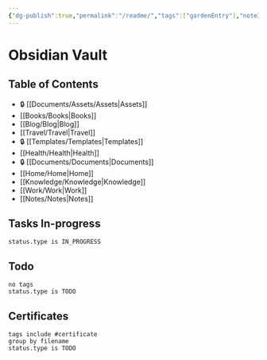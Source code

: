 ```yaml
---
{"dg-publish":true,"permalink":"/readme/","tags":["gardenEntry"],"noteIcon":""}
---
```


# Obsidian Vault
## Table of Contents
- 🔒 [[Documents/Assets/Assets\|Assets]]
- [[Books/Books\|Books]]
- [[Blog/Blog\|Blog]]
- [[Travel/Travel\|Travel]]
- 🔒 [[Templates/Templates\|Templates]]
- [[Health/Health\|Health]]
- 🔒 [[Documents/Documents\|Documents]]
- [[Home/Home\|Home]]
- [[Knowledge/Knowledge\|Knowledge]]
- [[Work/Work\|Work]]
- [[Notes/Notes\|Notes]]
## Tasks In-progress
```tasks
status.type is IN_PROGRESS
```
## Todo
```tasks
no tags
status.type is TODO
```
## Certificates
```tasks
tags include #certificate
group by filename
status.type is TODO
```
